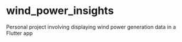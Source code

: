 # wind_power_insights
Personal project involving displaying wind power generation data in a Flutter app
